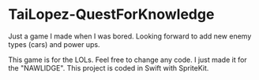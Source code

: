 # TaiLopez-QuestForKnowledge
Just a game I made when I was bored. Looking forward to add new enemy types (cars) and power ups.

This game is for the LOLs. Feel free to change any code. I just made it for the "NAWLIDGE".
This project is coded in Swift with SpriteKit.
